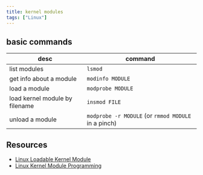 ```yaml
---
title: kernel modules
tags: ["Linux"]
---
```


## basic commands

| desc                           | command         |
|--------------------------------|-----------------|
| list modules                   | `lsmod`           |
| get info about a module        | `modinfo MODULE`  |
| load a module                  | `modprobe MODULE` |
| load kernel module by filename | `insmod FILE`     |
| unload a module                | `modprobe -r MODULE` (or `rmmod MODULE` in a pinch) |

## Resources

* [Linux Loadable Kernel Module](http://www.tldp.org/HOWTO/Module-HOWTO/)
* [Linux Kernel Module Programming](http://www.tldp.org/LDP/lkmpg/2.6/html/)
